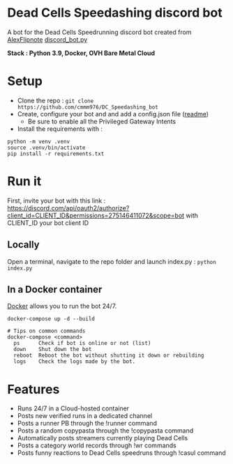 # Dead Cells Speedashing discord bot

A bot for the Dead Cells Speedrunning discord bot created from [AlexFlipnote](https://github.com/AlexFlipnote/) [discord_bot.py](https://github.com/AlexFlipnote/discord_bot.py)

**Stack : Python 3.9, Docker, OVH Bare Metal Cloud**

# Setup
 * Clone the repo : `git clone https://github.com/cmmm976/DC_Speedashing_bot`
 * Create, configure your bot and and add a config.json file ([readme](https://github.com/AlexFlipnote/discord_bot.py#readme))
    * Be sure to enable all the Privileged Gateway Intents
 * Install the requirements with :
 ```
 python -m venv .venv
 source .venv/bin/activate
 pip install -r requirements.txt
 ```

# Run it

First, invite your bot with this link : https://discord.com/api/oauth2/authorize?client_id=CLIENT_ID&permissions=275146411072&scope=bot with CLIENT_ID your bot client ID

## Locally
Open a terminal, navigate to the repo folder and launch index.py : `python index.py`

## In a Docker container
[Docker](https://docs.docker.com/install/) allows you to run the bot 24/7.
```# Build and run the Dockerfile
docker-compose up -d --build

# Tips on common commands
docker-compose <command>
  ps      Check if bot is online or not (list)
  down    Shut down the bot
  reboot  Reboot the bot without shutting it down or rebuilding
  logs    Check the logs made by the bot.
```
# Features
 * Runs 24/7 in a Cloud-hosted container
 * Posts new verified runs in a dedicated channel
 * Posts a runner PB through the !runner command
 * Posts a random copypasta through the !copypasta command
 * Automatically posts streamers currently playing Dead Cells
 * Posts a category world records through !wr commands
 * Posts funny reactions to Dead Cells speedruns through !casul command
 
 
